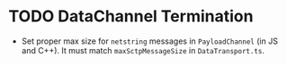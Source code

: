 # TODO DataChannel Termination

- Set proper max size for `netstring` messages in `PayloadChannel` (in JS and C++). It must match `maxSctpMessageSize` in `DataTransport.ts`.

